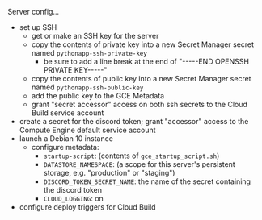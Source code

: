 Server config...
- set up SSH
  - get or make an SSH key for the server
  - copy the contents of private key into a new Secret Manager secret named `pythonapp-ssh-private-key`
    - be sure to add a line break at the end of "-----END OPENSSH PRIVATE KEY-----"
  - copy the contents of public key into a new Secret Manager secret named `pythonapp-ssh-public-key`
  - add the public key to the GCE Metadata
  - grant "secret accessor" access on both ssh secrets to the Cloud Build service account
- create a secret for the discord token; grant "accessor" access to the Compute Engine default service account
- launch a Debian 10 instance
    - configure metadata:
      - `startup-script`: (contents of `gce_startup_script.sh`)
      - `DATASTORE_NAMESPACE`: (a scope for this server's persistent storage, e.g. "production" or "staging")
      - `DISCORD_TOKEN_SECRET_NAME`: the name of the secret containing the discord token
      - `CLOUD_LOGGING`: on
- configure deploy triggers for Cloud Build